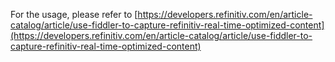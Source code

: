 For the usage, please refer to [https://developers.refinitiv.com/en/article-catalog/article/use-fiddler-to-capture-refinitiv-real-time-optimized-content](https://developers.refinitiv.com/en/article-catalog/article/use-fiddler-to-capture-refinitiv-real-time-optimized-content)
